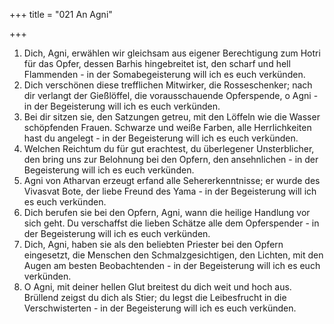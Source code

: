 +++
title = "021 An Agni"

+++


1.	Dich, Agni, erwählen wir gleichsam aus eigener Berechtigung zum Hotri für das Opfer, dessen Barhis hingebreitet ist, den scharf und hell Flammenden - in der Somabegeisterung will ich es euch verkünden.
2.	Dich verschönen diese trefflichen Mitwirker, die Rosseschenker; nach dir verlangt der Gießlöffel, die vorausschauende Opferspende, o Agni - in der Begeisterung will ich es euch verkünden.
3.	Bei dir sitzen sie, den Satzungen getreu, mit den Löffeln wie die Wasser schöpfenden Frauen. Schwarze und weiße Farben, alle Herrlichkeiten hast du angelegt - in der Begeisterung will ich es euch verkünden.
4.	Welchen Reichtum du für gut erachtest, du überlegener Unsterblicher, den bring uns zur Belohnung bei den Opfern, den ansehnlichen - in der Begeisterung will ich es euch verkünden.
5.	Agni von Atharvan erzeugt erfand alle Sehererkenntnisse; er wurde des Vivasvat Bote, der liebe Freund des Yama - in der Begeisterung will ich es euch verkünden.
6.	Dich berufen sie bei den Opfern, Agni, wann die heilige Handlung vor sich geht. Du verschaffst die lieben Schätze alle dem Opferspender - in der Begeisterung will ich es euch verkünden.
7.	Dich, Agni, haben sie als den beliebten Priester bei den Opfern eingesetzt, die Menschen den Schmalzgesichtigen, den Lichten, mit den Augen am besten Beobachtenden - in der Begeisterung will ich es euch verkünden.
8.	O Agni, mit deiner hellen Glut breitest du dich weit und hoch aus. Brüllend zeigst du dich als Stier; du legst die Leibesfrucht in die Verschwisterten - in der Begeisterung will ich es euch verkünden.


